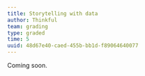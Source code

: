 ```yaml
---
title: Storytelling with data
author: Thinkful
team: grading
type: graded
time: 5
uuid: 48d67e40-caed-455b-bb1d-f89064640077
---
```


Coming soon.

